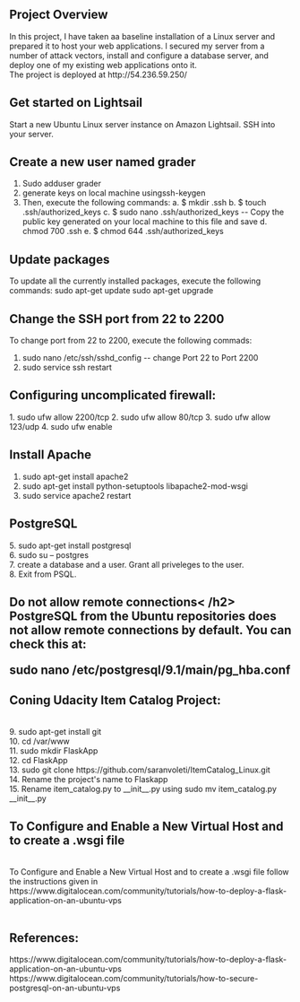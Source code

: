 <h2>Project Overview</h2>
In this project, I have taken aa baseline installation of a Linux server and prepared it to host your web applications. l secured my server from a number of attack vectors, install and configure a database server, and deploy one of my existing web applications onto it.<br>
The project is deployed at http://54.236.59.250/ <br>

<h2>Get started on Lightsail</h2>
 Start a new Ubuntu Linux server instance on Amazon Lightsail.
SSH into your server.

<h2> Create a new user named grader</h2>

1.	Sudo adduser grader
2.	generate keys on local machine usingssh-keygen
3.	Then, execute the following commands:
a.	$ mkdir .ssh
b.	$ touch .ssh/authorized_keys
c.	$ sudo nano .ssh/authorized_keys -- Copy the public key generated on your local machine to this file and save
d.	chmod 700 .ssh
e.	$ chmod 644 .ssh/authorized_keys

<h2> Update packages</h2>
To update all the currently installed packages, execute the following commands:
sudo apt-get update
sudo apt-get upgrade

<h2>Change the SSH port from 22 to 2200</h2>
To change port from 22 to 2200, execute the following commads:

1.	sudo nano /etc/ssh/sshd_config -- change Port 22 to Port 2200 
2.	sudo service ssh restart

<h2>Configuring uncomplicated firewall:</h2>
1.	sudo ufw allow 2200/tcp
2.	sudo ufw allow 80/tcp
3.	sudo ufw allow 123/udp
4.	sudo ufw enable 

<h2> Install Apache </h2>

1.	sudo apt-get install apache2
2.	sudo apt-get install python-setuptools libapache2-mod-wsgi
3.	sudo service apache2 restart

<h2> PostgreSQL</h2>
5.	sudo apt-get install postgresql<br>
6.	sudo su – postgres<br>
7.	create a database and a user. Grant all priveleges to the user.<br>
8.	Exit from PSQL.<br>

<h2> Do not allow remote connections< /h2> 
 PostgreSQL from the Ubuntu repositories does not allow remote connections by default. You can check this at:<br>

sudo nano /etc/postgresql/9.1/main/pg_hba.conf
<h2>Coning Udacity Item Catalog Project:</h2><br>
9.	sudo apt-get install git<br>
10.	cd /var/www<br>
11.	sudo mkdir FlaskApp<br>
12.	cd FlaskApp<br>
13.	sudo git clone https://github.com/saranvoleti/ItemCatalog_Linux.git<br>
14.	Rename the project's name to Flaskapp<br>
15.	Rename item_catalog.py to __init__.py using sudo mv item_catalog.py __init__.py<br>
<h2> To Configure and Enable a New Virtual Host and to create a .wsgi file</h2><br>
To Configure and Enable a New Virtual Host and to create a .wsgi file follow the instructions given in https://www.digitalocean.com/community/tutorials/how-to-deploy-a-flask-application-on-an-ubuntu-vps<br><br>

<h2>References:</h2>
https://www.digitalocean.com/community/tutorials/how-to-deploy-a-flask-application-on-an-ubuntu-vps
https://www.digitalocean.com/community/tutorials/how-to-secure-postgresql-on-an-ubuntu-vps

